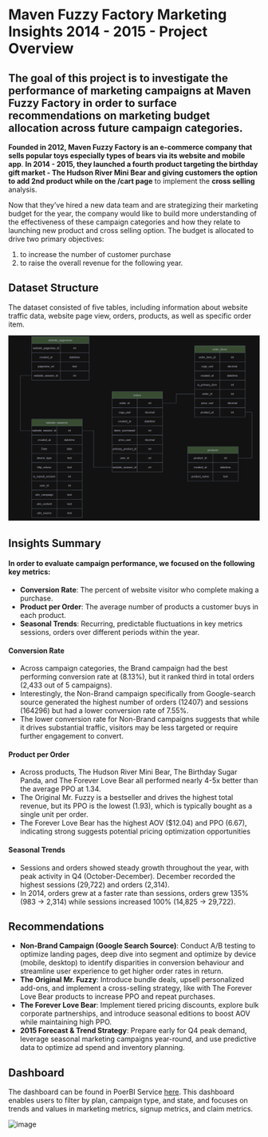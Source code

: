 # Maven Fuzzy Factory Marketing Insights 2014 - 2015 - Project Overview
## The goal of this project is to investigate the performance of marketing campaigns at Maven Fuzzy Factory in order to surface recommendations on marketing budget allocation across future campaign categories. 

**Founded in 2012, Maven Fuzzy Factory is an e-commerce company that sells popular toys especially types of bears via its website and mobile app**. **In 2014 - 2015, they launched a fourth product targeting the birthday gift market - The Hudson River Mini Bear and giving customers the option to add 2nd product while on the /cart page** to implement the **cross selling** analysis. 

Now that they’ve hired a new data team and are strategizing their marketing budget for the year, the company would like to build more understanding of the effectiveness of these campaign categories and how they relate to launching new product and cross selling option. 
The budget is allocated to drive two primary objectives:
1) to increase the number of customer purchase
2) to raise the overall revenue for the following year.

## Dataset Structure
The dataset consisted of five tables, including information about website traffic data, website page view, orders, products, as well as specific order item.

![Data Structure](https://github.com/JennyNgo273/LandingPage/blob/master/Data-structure.PNG)


## Insights Summary
#### In order to evaluate campaign performance, we focused on the following key metrics:
- **Conversion Rate**: The percent of website visitor who complete making a purchase. 
- **Product per Order**: The average number of products a customer buys in each product.
- **Seasonal Trends**: Recurring, predictable fluctuations in key metrics sessions, orders over different periods within the year.

#### Conversion Rate
- Across campaign categories, the Brand campaign had the best performing conversion rate at (8.13%), but it ranked third in total orders (2,433 out of 5 campaigns).
- Interestingly, the Non-Brand campaign specifically from Google-search source generated the highest number of orders (12407) and sessions (164296) but had a lower conversion rate of 7.55%.
- The lower conversion rate for Non-Brand campaigns suggests that while it drives substantial traffic, visitors may be less targeted or require further engagement to convert.

#### Product per Order
- Across products, The Hudson River Mini Bear, The Birthday Sugar Panda, and The Forever Love Bear all performed nearly 4-5x better than the average PPO at 1.34. 
- The Original Mr. Fuzzy is a bestseller and drives the highest total revenue, but its PPO is the lowest (1.93), which is typically bought as a single unit per order.
- The Forever Love Bear has the highest AOV ($12.04) and PPO (6.67), indicating strong suggests potential pricing optimization opportunities

#### Seasonal Trends
- Sessions and orders showed steady growth throughout the year, with peak activity in Q4 (October-December). December recorded the highest sessions (29,722) and orders (2,314).
- In 2014, orders grew at a faster rate than sessions, orders grew 135% (983 → 2,314) while sessions increased 100% (14,825 → 29,722).

## Recommendations
- **Non-Brand Campaign (Google Search Source)**: Conduct A/B testing to optimize landing pages, deep dive into segment and optimize by device (mobile, desktop) to identify disparities in conversion behaviour and streamline user experience to get higher order rates in return.
- **The Original Mr. Fuzzy**: Introduce bundle deals, upsell personalized add-ons, and implement a cross-selling strategy, like with The Forever Love Bear products to increase PPO and repeat purchases.
- **The Forever Love Bear**: Implement tiered pricing discounts, explore bulk corporate partnerships, and introduce seasonal editions to boost AOV while maintaining high PPO.
- **2015 Forecast & Trend Strategy**: Prepare early for Q4 peak demand, leverage seasonal marketing campaigns year-round, and use predictive data to optimize ad spend and inventory planning.

## Dashboard
The dashboard can be found in PoerBI Service [here](https://public.tableau.com/app/profile/christine3803/viz/RowHealthDashboard/Dashboard). This dashboard enables users to filter by plan, campaign type, and state, and focuses on trends and values in marketing metrics, signup metrics, and claim metrics.

<img width="812" alt="image" src="https://github.com/christinejiang11/rowhealth/assets/56368090/86756aa4-a0d8-44eb-a0d5-c128816f42ac">

